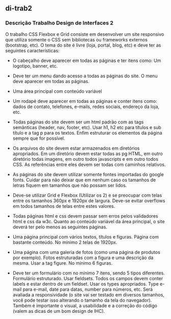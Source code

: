 ## di-trab2
### Descrição Trabalho Design de Interfaces 2

O trabalho CSS Flexbox e Grid consiste em desenvolver um site
responsivo que utiliza somente o CSS sem bibliotecas ou frameworks
externos (bootstrap, etc). O tema do site é livre (loja, portal, blog, etc) e
deve ter as seguintes características:

* O cabeçalho deve aparecer em todas as páginas e ter itens como: Um
logotipo, banner, etc.

* Deve ter um menu dando acesso a todas as páginas do site. O menu deve
aparecer em todas as páginas.

* Uma área principal com conteúdo variável

* Um rodapé deve aparecer em todas as páginas e conter itens como: dados
de contato, telefones, e-mails, redes sociais, endereço da loja, etc.

* Todas páginas do site devem ser um html padrão com as tags semânticas
(header, nav, footer, etc). Usar h1, h2 etc para títulos e sub título e a tag p
para os textos. Enfim estruturar os elementos da página sempre que for
possível.

* Os arquivos do site devem estar armazenados em diretórios apropriados.
Em um diretório devem estar todas as pg HTML, em outro diretório todas
imagens, em outro todos javascripts e em outro todos CSS. As referências
entre eles devem ser todas com caminhos relativos.

* As páginas do site devem utilizar somente fontes importadas do google
fonts. Cuidar para não deixar que em nenhum caso os tamanhos de letras
fiquem em tamanhos que não possam ser lidos.

* Deve-se utilizar Grid e Flexbox (Utilizar os 2) e se preocupar com telas
entre os tamanhos 360px e 1920px de largura. Deve-se evitar overflows
em todos tamanhos de telas entre estes valores.

* Todas páginas html e css devem passar sem erros pelos validadores html e
css da w3c.
Quanto ao conteúdo variável da área principal, o site deverá ter
pelo menos as seguintes páginas.

* Uma página principal com vários textos, títulos e figuras. Página com
bastante conteúdo. No mínimo 2 telas de 1920px.

* Uma página com uma galeria de fotos (como uma página de produtos por
exemplo). Fotos estruturadas com a figura e uma descrição da mesma. Usar
a tag figure. No mínimo 6 figuras.

* Deve ter um formulário com no mínimo 7 itens, sendo 5 tipos diferentes.
Formulário estruturado. Usar fieldsets. Todos os campos devem conter
labels e estar dentro de um fieldset. Usar os types apropriados. Type e-mail
para e-mail, date para datas, number para números, etc.
Será avaliada a responsividade (o site vai ser testado em diversos
tamanhos, você pode testar isso alterando o tamanho da tela do
navegador). Também é importante o visual, a usabilidade e a correção do
código (valem as dicas de um bom design de IHC).